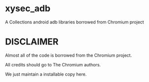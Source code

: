 # xysec_adb

A Collections android adb libraries borrowed from Chromium project

# DISCLAIMER

Almost all of the code is borrowed from the Chromium project.

All credits should go to The Chromium authors.

We just maintain a installable copy here.
